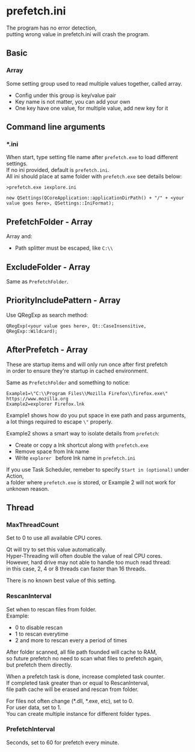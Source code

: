 # prefetch.ini

The program has no error detection,  
putting wrong value in prefetch.ini will crash the program.

## Basic

### Array

Some setting group used to read multiple values together, called array.

- Config under this group is key/value pair
- Key name is not matter, you can add your own
- One key have one value, for multiple value, add new key for it

## Command line arguments

### \*.ini

When start, type setting file name after `prefetch.exe` to load different settings.  
If no ini provided, default is `prefetch.ini`.  
All ini should place at same folder with `prefetch.exe` see details below:

```
>prefetch.exe iexplore.ini

new QSettings(QCoreApplication::applicationDirPath() + "/" + <your value goes here>, QSettings::IniFormat);
```

## PrefetchFolder - Array

Array and:

- Path splitter must be escaped, like `C:\\`

## ExcludeFolder - Array

Same as `PrefetchFolder`.

## PriorityIncludePattern - Array

Use QRegExp as search method:

```
QRegExp(<your value goes here>, Qt::CaseInsensitive, QRegExp::Wildcard);
```

## AfterPrefetch - Array

These are startup items and will only run once after first prefetch  
in order to ensure they're startup in cached environment.

Same as `PrefetchFolder` and something to notice:

```
Example1=\"C:\\Program Files\\Mozilla Firefox\\firefox.exe\" https://www.mozilla.org
Example2=explorer Firefox.lnk
```

Example1 shows how do you put space in exe path and pass arguments,  
a lot things required to escape `\"` properly.

Example2 shows a smart way to isolate details from `prefetch`:

- Create or copy a lnk shortcut along with `prefetch.exe`
- Remove space from lnk name
- Write `explorer ` before lnk name in `prefetch.ini`

If you use Task Scheduler, remeber to specify `Start in (optional)` under Action,  
a folder where `prefetch.exe` is stored, or Example 2 will not work for unknown reason.

## Thread

### MaxThreadCount

Set to 0 to use all available CPU cores.

Qt will try to set this value automatically.  
Hyper-Threading will often double the value of real CPU cores.  
However, hard drive may not able to handle too much read thread:  
in this case, 2, 4 or 8 threads can faster than 16 threads.

There is no known best value of this setting.

### RescanInterval

Set when to rescan files from folder.  
Example:

- 0 to disable rescan
- 1 to rescan everytime
- 2 and more to rescan every a period of times

After folder scanned, all file path founded will cache to RAM,  
so future prefetch no need to scan what files to prefetch again,  
but prefetch them directly.

When a prefetch task is done, increase completed task counter.  
If completed task greater than or equal to RescanInterval,  
file path cache will be erased and rescan from folder.

For files not often change (\*.dll, \*.exe, etc), set to 0.  
For user data, set to 1.  
You can create multiple instance for different folder types.

### PrefetchInterval

Seconds, set to 60 for prefetch every minute.
